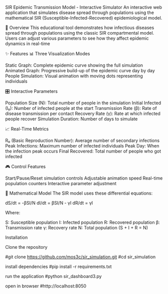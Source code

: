 SIR Epidemic Transmission Model - Interactive Simulator
An interactive web application that simulates disease spread through populations using the mathematical SIR (Susceptible-Infected-Recovered) epidemiological model.

🎯 Overview
This educational tool demonstrates how infectious diseases spread through populations using the classic SIR compartmental model. Users can adjust various parameters to see how they affect epidemic dynamics in real-time

✨ Features
📊 Three Visualization Modes

Static Graph: Complete epidemic curve showing the full simulation
Animated Graph: Progressive build-up of the epidemic curve day by day
People Simulation: Visual animation with moving dots representing individuals

🎛️ Interactive Parameters

Population Size (N): Total number of people in the simulation
Initial Infected (I₀): Number of infected people at the start
Transmission Rate (β): Rate of disease transmission per contact
Recovery Rate (γ): Rate at which infected people recover
Simulation Duration: Number of days to simulate

📈 Real-Time Metrics

R₀ (Basic Reproduction Number): Average number of secondary infections
Peak Infections: Maximum number of infected individuals
Peak Day: When the infection peak occurs
Final Recovered: Total number of people who got infected

🎮 Control Features

Start/Pause/Reset simulation controls
Adjustable animation speed
Real-time population counters
Interactive parameter adjustment

🧮 Mathematical Model
The SIR model uses these differential equations:

dS/dt = -βSI/N
dI/dt = βSI/N - γI
dR/dt = γI

Where:

S: Susceptible population
I: Infected population
R: Recovered population
β: Transmission rate
γ: Recovery rate
N: Total population (S + I + R = N)


Installation

Clone the repository

#git clone https://github.com/mos3c/sir_simulation.git
#cd sir_simulation

install dependencies
#pip install -r requirements.txt

run the application
#python sir_dashboard3.py

open in browser
#http://localhost:8050

























